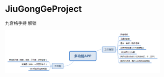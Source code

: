 # JiuGongGeProject
九宫格手持 解锁

![图片加载失败](https://raw.githubusercontent.com/lixiangsong/image_ic/master/APP1.png)